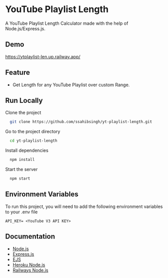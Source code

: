 
# YouTube Playlist Length
A YouTube Playlist Length Calculator made with the help of Node.js/Express.js.
## Demo
https://ytplaylist-len.up.railway.app/

## Feature
- Get Length for any YouTube Playlist over custom Range.

## Run Locally

Clone the project

```bash
  git clone https://github.com/ssahibsingh/yt-playlist-length.git
```

Go to the project directory

```bash
  cd yt-playlist-length
```

Install dependencies

```bash
  npm install
```

Start the server

```bash
  npm start
```


## Environment Variables

To run this project, you will need to add the following environment variables to your .env file

`API_KEY= <YouTube V3 API KEY>`



## Documentation

- [Node.js](https://nodejs.org/en/docs/) 
- [Express.js](https://expressjs.com/)
- [EJS](https://ejs.co/#docs)
- [Heroku Node.js](https://devcenter.heroku.com/categories/nodejs-support)
- [Railways Node.js](https://docs.railway.app/deploy/builds)

